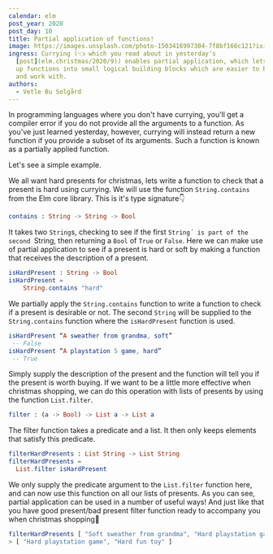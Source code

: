 ```yaml
---
calendar: elm
post_year: 2020
post_day: 10
title: Partial application of functions!
image: https://images.unsplash.com/photo-1503416997304-7f8bf166c121?ixid=MXwxMjA3fDB8MHxwaG90by1wYWdlfHx8fGVufDB8fHw%3D&ixlib=rb-1.2.1&auto=format&fit=crop&w=2978&q=80
ingress: Currying (👈 which you read about in yesterday's
  [post](elm.christmas/2020/9)) enables partial application, which lets us split
  up functions into small logical building blocks which are easier to both read
  and work with.
authors:
  - Vetle Bu Solgård
---
```

In programming languages where you don't have currying, you'll get a compiler error if you do not provide all the arguments to a function. As you've just learned yesterday, however, currying will instead return a new function if you provide a subset of its arguments. Such a function is known as a partially applied function.

Let's see a simple example. 

We all want hard presents for christmas, lets write a function to check that a present is hard using currying.
We will use the function `String.contains` from the Elm core library. This is it's type signature👇
```elm
contains : String -> String -> Bool
```

It takes two `String`s, checking to see if the first `String´ is part of the second `String, then returning a `Bool` of `True` or `False`. Here we can make use of partial application to see if a present is hard or soft by making a function that receives the description of a present.

```elm
isHardPresent : String -> Bool 
isHardPresent = 
    String.contains "hard"
```

We partially apply the `String.contains` function to write a function to check if a present is desirable or not. The second `String` will be supplied to the `String.contains` function where the `isHardPresent` function is used.

```elm
isHardPresent “A sweather from grandma, soft”
 -- False
isHardPresent “A playstation 5 game, hard”
 -- True
```

Simply supply the description of the present and the function will tell you if the present is worth buying.
If we want to be a little more effective when christmas shopping, we can do this operation with lists of presents by using the function `List.filter`.

```elm
filter : (a -> Bool) -> List a -> List a
```

The filter function takes a predicate and a list. It then only keeps elements that satisfy this predicate.

```elm
filterHardPresents : List String -> List String
filterHardPresents =
  List.filter isHardPresent
```

We only supply the predicate argument to the `List.filter` function here, and can now use this function on all our lists of presents.
As you can see, partial application can be used in a number of useful ways! And just like that you have good present/bad present filter function ready to accompany you when christmas shopping🎅

```elm
filterHardPresents [ "Soft sweather from grandma", "Hard playstation game", "Hard fun toy", "Soft pillow", "Useless soft clothes" ]
> [ "Hard playstation game", "Hard fun toy" ]
```